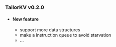 ### TailorKV v0.2.0
+ #### New feature
  + support more data structures
  + make a instruction queue to avoid starvation
  + ...